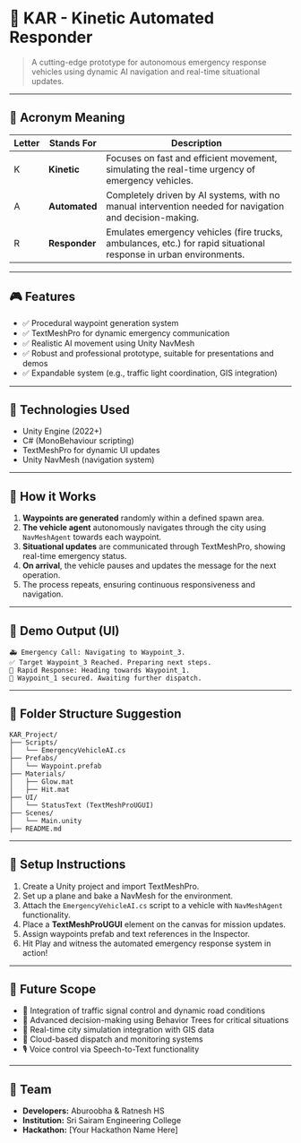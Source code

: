 
# 🚨 KAR - **Kinetic Automated Responder**  
> A cutting-edge prototype for autonomous emergency response vehicles using dynamic AI navigation and real-time situational updates.

---

## 🧠 Acronym Meaning

| Letter | Stands For               | Description                                                                 |
|--------|--------------------------|-----------------------------------------------------------------------------|
| K      | **Kinetic**              | Focuses on fast and efficient movement, simulating the real-time urgency of emergency vehicles. |
| A      | **Automated**            | Completely driven by AI systems, with no manual intervention needed for navigation and decision-making. |
| R      | **Responder**            | Emulates emergency vehicles (fire trucks, ambulances, etc.) for rapid situational response in urban environments. |

---

## 🎮 Features

- ✅ Procedural waypoint generation system
- ✅ TextMeshPro for dynamic emergency communication
- ✅ Realistic AI movement using Unity NavMesh
- ✅ Robust and professional prototype, suitable for presentations and demos
- ✅ Expandable system (e.g., traffic light coordination, GIS integration)

---

## 🔧 Technologies Used

- Unity Engine (2022+)
- C# (MonoBehaviour scripting)
- TextMeshPro for dynamic UI updates
- Unity NavMesh (navigation system)

---

## 🚓 How it Works

1. **Waypoints are generated** randomly within a defined spawn area.
2. **The vehicle agent** autonomously navigates through the city using `NavMeshAgent` towards each waypoint.
3. **Situational updates** are communicated through TextMeshPro, showing real-time emergency status.
4. **On arrival**, the vehicle pauses and updates the message for the next operation.
5. The process repeats, ensuring continuous responsiveness and navigation.

---

## 🎯 Demo Output (UI)

```
🚑 Emergency Call: Navigating to Waypoint_3.
✅ Target Waypoint_3 Reached. Preparing next steps.
🚒 Rapid Response: Heading towards Waypoint_1.
🛑 Waypoint_1 secured. Awaiting further dispatch.
```

---

## 📁 Folder Structure Suggestion

```
KAR_Project/
├── Scripts/
│   └── EmergencyVehicleAI.cs
├── Prefabs/
│   └── Waypoint.prefab
├── Materials/
│   ├── Glow.mat
│   ├── Hit.mat
├── UI/
│   └── StatusText (TextMeshProUGUI)
├── Scenes/
│   └── Main.unity
├── README.md
```

---

## 🚀 Setup Instructions

1. Create a Unity project and import TextMeshPro.
2. Set up a plane and bake a NavMesh for the environment.
3. Attach the `EmergencyVehicleAI.cs` script to a vehicle with `NavMeshAgent` functionality.
4. Place a **TextMeshProUGUI** element on the canvas for mission updates.
5. Assign waypoints prefab and text references in the Inspector.
6. Hit Play and witness the automated emergency response system in action!

---

## 🏁 Future Scope

- 🚥 Integration of traffic signal control and dynamic road conditions
- 🧠 Advanced decision-making using Behavior Trees for critical situations
- 📍 Real-time city simulation integration with GIS data
- 📡 Cloud-based dispatch and monitoring systems
- 🎙️ Voice control via Speech-to-Text functionality

---

## 👥 Team

- **Developers:** Aburoobha & Ratnesh HS  
- **Institution:** Sri Sairam Engineering College  
- **Hackathon:** [Your Hackathon Name Here]
